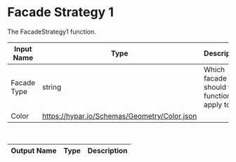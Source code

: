 

# Facade Strategy 1

The FacadeStrategy1 function.

|Input Name|Type|Description|
|---|---|---|
|Facade Type|string|Which facade type should this function apply to?|
|Color|https://hypar.io/Schemas/Geometry/Color.json||


<br>

|Output Name|Type|Description|
|---|---|---|

